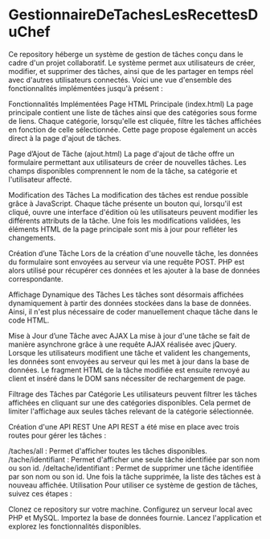 ﻿# GestionnaireDeTachesLesRecettesDuChef

Ce repository héberge un système de gestion de tâches conçu dans le cadre d'un projet collaboratif. Le système permet aux utilisateurs de créer, modifier, et supprimer des tâches, ainsi que de les partager en temps réel avec d'autres utilisateurs connectés. Voici une vue d'ensemble des fonctionnalités implémentées jusqu'à présent :

Fonctionnalités Implémentées
Page HTML Principale (index.html)
La page principale contient une liste de tâches ainsi que des catégories sous forme de liens. Chaque catégorie, lorsqu'elle est cliquée, filtre les tâches affichées en fonction de celle sélectionnée. Cette page propose également un accès direct à la page d'ajout de tâches.

Page d’Ajout de Tâche (ajout.html)
La page d'ajout de tâche offre un formulaire permettant aux utilisateurs de créer de nouvelles tâches. Les champs disponibles comprennent le nom de la tâche, sa catégorie et l'utilisateur affecté.

Modification des Tâches
La modification des tâches est rendue possible grâce à JavaScript. Chaque tâche présente un bouton qui, lorsqu'il est cliqué, ouvre une interface d'édition où les utilisateurs peuvent modifier les différents attributs de la tâche. Une fois les modifications validées, les éléments HTML de la page principale sont mis à jour pour refléter les changements.

Création d’une Tâche
Lors de la création d'une nouvelle tâche, les données du formulaire sont envoyées au serveur via une requête POST. PHP est alors utilisé pour récupérer ces données et les ajouter à la base de données correspondante.

Affichage Dynamique des Tâches
Les tâches sont désormais affichées dynamiquement à partir des données stockées dans la base de données. Ainsi, il n'est plus nécessaire de coder manuellement chaque tâche dans le code HTML.

Mise à Jour d’une Tâche avec AJAX
La mise à jour d'une tâche se fait de manière asynchrone grâce à une requête AJAX réalisée avec jQuery. Lorsque les utilisateurs modifient une tâche et valident les changements, les données sont envoyées au serveur qui les met à jour dans la base de données. Le fragment HTML de la tâche modifiée est ensuite renvoyé au client et inséré dans le DOM sans nécessiter de rechargement de page.

Filtrage des Tâches par Catégorie
Les utilisateurs peuvent filtrer les tâches affichées en cliquant sur une des catégories disponibles. Cela permet de limiter l'affichage aux seules tâches relevant de la catégorie sélectionnée.

Création d'une API REST
Une API REST a été mise en place avec trois routes pour gérer les tâches :

/taches/all : Permet d'afficher toutes les tâches disponibles.
/tache/identifiant : Permet d'afficher une seule tâche identifiée par son nom ou son id.
/deltache/identifiant : Permet de supprimer une tâche identifiée par son nom ou son id. Une fois la tâche supprimée, la liste des tâches est à nouveau affichée.
Utilisation
Pour utiliser ce système de gestion de tâches, suivez ces étapes :

Clonez ce repository sur votre machine.
Configurez un serveur local avec PHP et MySQL.
Importez la base de données fournie.
Lancez l'application et explorez les fonctionnalités disponibles.
